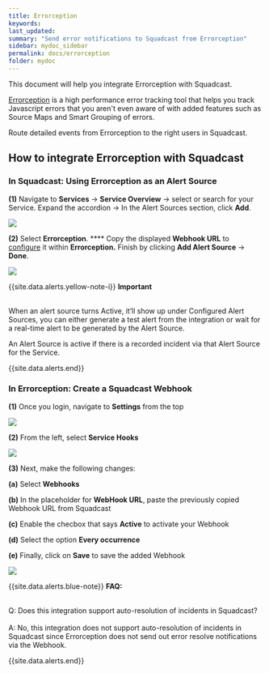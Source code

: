 ```yaml
---
title: Errorception
keywords: 
last_updated: 
summary: "Send error notifications to Squadcast from Errorception"
sidebar: mydoc_sidebar
permalink: docs/errorception
folder: mydoc
---
```


This document will help you integrate Errorception with Squadcast.

[Errorception](https://errorception.com/) is a high performance error tracking tool that helps you track Javascript errors that you aren't even aware of with added features such as Source Maps and Smart Grouping of errors.

Route detailed events from Errorception to the right users in Squadcast.

## How to integrate Errorception with Squadcast

### In Squadcast: Using Errorception as an Alert Source

**(1)** Navigate to **Services** -> **Service Overview** -> select or search for your Service. Expand the accordion -> In the Alert Sources section, click **Add**.

![](<images/Alert_Sources.png>)

**(2)** Select **Errorception**. **** Copy the displayed **Webhook URL** to [configure](errorception#in-errorception-create-a-squadcast-webhook) it within **Errorception.** Finish by clicking **Add Alert Source** -> **Done**.

![](<images/Errorception.png>)

{{site.data.alerts.yellow-note-i}}
<b>Important</b><br/><br/>
<p>When an alert source turns Active, it’ll show up under Configured Alert Sources, you can either generate a test alert from the integration or wait for a real-time alert to be generated by the Alert Source.</p>
<p>An Alert Source is active if there is a recorded incident via that Alert Source for the Service.</p>
{{site.data.alerts.end}}

### In Errorception: Create a Squadcast Webhook

**(1)** Once you login, navigate to **Settings** from the top

![](images/errorception_2.png)

**(2)** From the left, select **Service Hooks**

![](images/errorception_3.png)

**(3)** Next, make the following changes:

**(a)** Select **Webhooks**

**(b)** In the placeholder for **WebHook URL**, paste the previously copied Webhook URL from Squadcast

**(c)** Enable the checbox that says **Active** to activate your Webhook

**(d)** Select the option **Every occurrence**

**(e)** Finally, click on **Save** to save the added Webhook

![](images/errorception_4.png)

{{site.data.alerts.blue-note}}
<b>FAQ:</b>
<br/><br/><p>Q: Does this integration support auto-resolution of incidents in Squadcast?<br/><br/>
A: No, this integration does not support auto-resolution of incidents in Squadcast since Errorception does not send out error resolve notifications via the Webhook.</p>
{{site.data.alerts.end}}